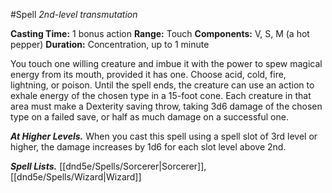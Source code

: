 #Spell
*2nd-level transmutation*

**Casting Time:** 1 bonus action
**Range:** Touch
**Components:** V, S, M (a hot pepper)
**Duration:** Concentration, up to 1 minute

You touch one willing creature and imbue it with the power to spew magical energy from its mouth, provided it has one. Choose acid, cold, fire, lightning, or poison. Until the spell ends, the creature can use an action to exhale energy of the chosen type in a 15-foot cone. Each creature in that area must make a Dexterity saving throw, taking 3d6 damage of the chosen type on a failed save, or half as much damage on a successful one.

***At Higher Levels.*** When you cast this spell using a spell slot of 3rd level or higher, the damage increases by 1d6 for each slot level above 2nd.

***Spell Lists.*** [[dnd5e/Spells/Sorcerer\|Sorcerer]], [[dnd5e/Spells/Wizard\|Wizard]]